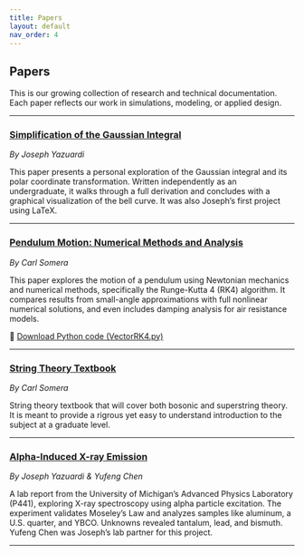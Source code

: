 ```yaml
---
title: Papers
layout: default
nav_order: 4
---
```


## Papers

This is our growing collection of research and technical documentation. Each paper reflects our work in simulations, modeling, or applied design.

---

### [Simplification of the Gaussian Integral](/assets/pdfs/First_Project___Simplication_of_the_Gaussian_Integral.pdf)  
*By Joseph Yazuardi*

This paper presents a personal exploration of the Gaussian integral and its polar coordinate transformation. Written independently as an undergraduate, it walks through a full derivation and concludes with a graphical visualization of the bell curve. It was also Joseph’s first project using LaTeX.

---

### [Pendulum Motion: Numerical Methods and Analysis](/assets/pdfs/Pendulum%20Motion.pdf)  
*By Carl Somera*

This paper explores the motion of a pendulum using Newtonian mechanics and numerical methods, specifically the Runge-Kutta 4 (RK4) algorithm. It compares results from small-angle approximations with full nonlinear numerical solutions, and even includes damping analysis for air resistance models.

📎 [Download Python code (VectorRK4.py)](/assets/code/VectorRK4.py)

---

### [String Theory Textbook](/assets/pdfs/String_Theory0.30.pdf)
*By Carl Somera*

String theory textbook that will cover both bosonic and superstring theory. It is meant to provide a rigrous yet easy to understand introduction to the subject at a graduate level.


---

### [Alpha-Induced X-ray Emission](/assets/pdfs/P441_Lab_4___Alpha_Induced_X_ray_emission.pdf)  
*By Joseph Yazuardi & Yufeng Chen*

A lab report from the University of Michigan’s Advanced Physics Laboratory (P441), exploring X-ray spectroscopy using alpha particle excitation. The experiment validates Moseley’s Law and analyzes samples like aluminum, a U.S. quarter, and YBCO. Unknowns revealed tantalum, lead, and bismuth. Yufeng Chen was Joseph’s lab partner for this project.


---
